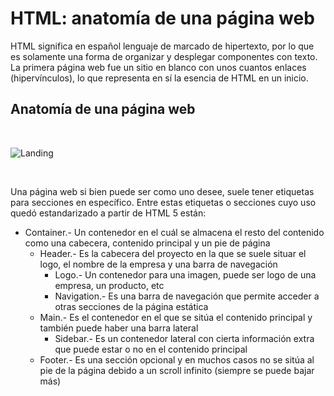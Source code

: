 # HTML: anatomía de una página web

HTML significa en español lenguaje de marcado de hipertexto, por lo que es solamente una forma de organizar y desplegar componentes con texto. La primera página web fue un sitio en blanco con unos cuantos enlaces (hipervínculos), lo que representa en sí la esencia de HTML en un inicio.


## Anatomía de una página web

<br/>

![Landing](../../img/landing.png)

<br/>

Una página web si bien puede ser como uno desee, suele tener etiquetas para secciones en específico. Entre estas etiquetas o secciones cuyo uso quedó estandarizado a partir de HTML 5 están:

- Container.- Un contenedor en el cuál se almacena el resto del contenido como una cabecera, contenido principal y un pie de página
    - Header.- Es la cabecera del proyecto en la que se suele situar el logo, el nombre de la empresa y una barra de navegación
        - Logo.- Un contenedor para una imagen, puede ser logo de una empresa, un producto, etc
        - Navigation.- Es una barra de navegación que permite acceder a otras secciones de la página estática
    - Main.- Es el contenedor en el que se sitúa el contenido principal y también puede haber una barra lateral
        - Sidebar.- Es un contenedor lateral con cierta información extra que puede estar o no en el contenido principal
    - Footer.- Es una sección opcional y en muchos casos no se sitúa al pie de la página debido a un scroll infinito (siempre se puede bajar más)
